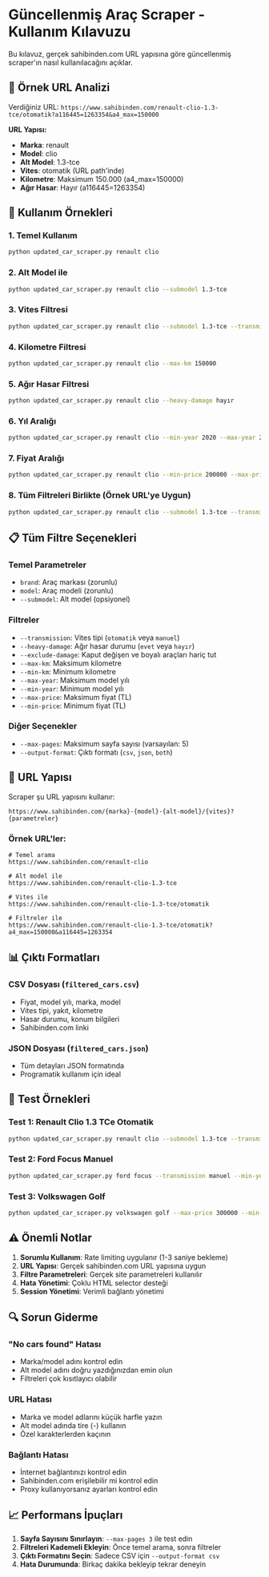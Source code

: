 # Güncellenmiş Araç Scraper - Kullanım Kılavuzu

Bu kılavuz, gerçek sahibinden.com URL yapısına göre güncellenmiş scraper'ın nasıl kullanılacağını açıklar.

## 🎯 Örnek URL Analizi

Verdiğiniz URL: `https://www.sahibinden.com/renault-clio-1.3-tce/otomatik?a116445=1263354&a4_max=150000`

**URL Yapısı:**
- **Marka**: renault
- **Model**: clio
- **Alt Model**: 1.3-tce
- **Vites**: otomatik (URL path'inde)
- **Kilometre**: Maksimum 150.000 (a4_max=150000)
- **Ağır Hasar**: Hayır (a116445=1263354)

## 🚀 Kullanım Örnekleri

### 1. Temel Kullanım
```bash
python updated_car_scraper.py renault clio
```

### 2. Alt Model ile
```bash
python updated_car_scraper.py renault clio --submodel 1.3-tce
```

### 3. Vites Filtresi
```bash
python updated_car_scraper.py renault clio --submodel 1.3-tce --transmission otomatik
```

### 4. Kilometre Filtresi
```bash
python updated_car_scraper.py renault clio --max-km 150000
```

### 5. Ağır Hasar Filtresi
```bash
python updated_car_scraper.py renault clio --heavy-damage hayır
```

### 6. Yıl Aralığı
```bash
python updated_car_scraper.py renault clio --min-year 2020 --max-year 2023
```

### 7. Fiyat Aralığı
```bash
python updated_car_scraper.py renault clio --min-price 200000 --max-price 500000
```

### 8. Tüm Filtreleri Birlikte (Örnek URL'ye Uygun)
```bash
python updated_car_scraper.py renault clio --submodel 1.3-tce --transmission otomatik --max-km 150000 --heavy-damage hayır
```

## 📋 Tüm Filtre Seçenekleri

### Temel Parametreler
- `brand`: Araç markası (zorunlu)
- `model`: Araç modeli (zorunlu)
- `--submodel`: Alt model (opsiyonel)

### Filtreler
- `--transmission`: Vites tipi (`otomatik` veya `manuel`)
- `--heavy-damage`: Ağır hasar durumu (`evet` veya `hayır`)
- `--exclude-damage`: Kaput değişen ve boyalı araçları hariç tut
- `--max-km`: Maksimum kilometre
- `--min-km`: Minimum kilometre
- `--max-year`: Maksimum model yılı
- `--min-year`: Minimum model yılı
- `--max-price`: Maksimum fiyat (TL)
- `--min-price`: Minimum fiyat (TL)

### Diğer Seçenekler
- `--max-pages`: Maksimum sayfa sayısı (varsayılan: 5)
- `--output-format`: Çıktı formatı (`csv`, `json`, `both`)

## 🔧 URL Yapısı

Scraper şu URL yapısını kullanır:
```
https://www.sahibinden.com/{marka}-{model}-{alt-model}/{vites}?{parametreler}
```

### Örnek URL'ler:
```
# Temel arama
https://www.sahibinden.com/renault-clio

# Alt model ile
https://www.sahibinden.com/renault-clio-1.3-tce

# Vites ile
https://www.sahibinden.com/renault-clio-1.3-tce/otomatik

# Filtreler ile
https://www.sahibinden.com/renault-clio-1.3-tce/otomatik?a4_max=150000&a116445=1263354
```

## 📊 Çıktı Formatları

### CSV Dosyası (`filtered_cars.csv`)
- Fiyat, model yılı, marka, model
- Vites tipi, yakıt, kilometre
- Hasar durumu, konum bilgileri
- Sahibinden.com linki

### JSON Dosyası (`filtered_cars.json`)
- Tüm detayları JSON formatında
- Programatik kullanım için ideal

## 🧪 Test Örnekleri

### Test 1: Renault Clio 1.3 TCe Otomatik
```bash
python updated_car_scraper.py renault clio --submodel 1.3-tce --transmission otomatik --max-km 150000 --heavy-damage hayır --max-pages 2
```

### Test 2: Ford Focus Manuel
```bash
python updated_car_scraper.py ford focus --transmission manuel --min-year 2018 --max-pages 2
```

### Test 3: Volkswagen Golf
```bash
python updated_car_scraper.py volkswagen golf --max-price 300000 --min-year 2020 --max-pages 2
```

## ⚠️ Önemli Notlar

1. **Sorumlu Kullanım**: Rate limiting uygulanır (1-3 saniye bekleme)
2. **URL Yapısı**: Gerçek sahibinden.com URL yapısına uygun
3. **Filtre Parametreleri**: Gerçek site parametreleri kullanılır
4. **Hata Yönetimi**: Çoklu HTML selector desteği
5. **Session Yönetimi**: Verimli bağlantı yönetimi

## 🔍 Sorun Giderme

### "No cars found" Hatası
- Marka/model adını kontrol edin
- Alt model adını doğru yazdığınızdan emin olun
- Filtreleri çok kısıtlayıcı olabilir

### URL Hatası
- Marka ve model adlarını küçük harfle yazın
- Alt model adında tire (-) kullanın
- Özel karakterlerden kaçının

### Bağlantı Hatası
- İnternet bağlantınızı kontrol edin
- Sahibinden.com erişilebilir mi kontrol edin
- Proxy kullanıyorsanız ayarları kontrol edin

## 📈 Performans İpuçları

1. **Sayfa Sayısını Sınırlayın**: `--max-pages 3` ile test edin
2. **Filtreleri Kademeli Ekleyin**: Önce temel arama, sonra filtreler
3. **Çıktı Formatını Seçin**: Sadece CSV için `--output-format csv`
4. **Hata Durumunda**: Birkaç dakika bekleyip tekrar deneyin
